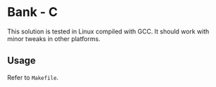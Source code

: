 Bank - C
========

This solution is tested in Linux compiled with GCC. It should work with minor
tweaks in other platforms.

Usage
-----

Refer to `Makefile`.

